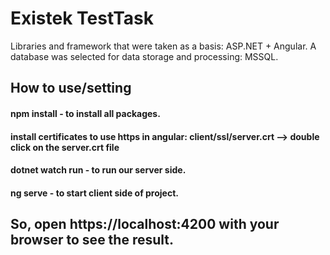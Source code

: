 # Existek TestTask
Libraries and framework that were taken as a basis: ASP.NET + Angular. A database was selected for data storage and processing: MSSQL.

## How to use/setting
#### npm install - to install all packages.
#### install certificates to use https in angular: client/ssl/server.crt --> double click on the server.crt file

#### dotnet watch run - to run our server side.
#### ng serve - to start client side of project.

## So, open https://localhost:4200 with your browser to see the result.



